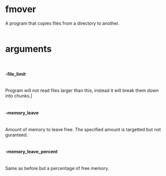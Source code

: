 # fmover
A program that copies files from a directory to another.<br><br>

# arguments<br><br>

<h4>-file_limit</h4><br>
Program will not read files larger than this, instead it will break them down into chunks.]<br><br>

<h4>-memory_leave</h4><br>
Amount of memory to leave free. The specified amount is targetted but not guranteed.<br><br>

<h4>-memory_leave_percent</h4><br>
Same as before but a percentage of free memory.<br><br>
